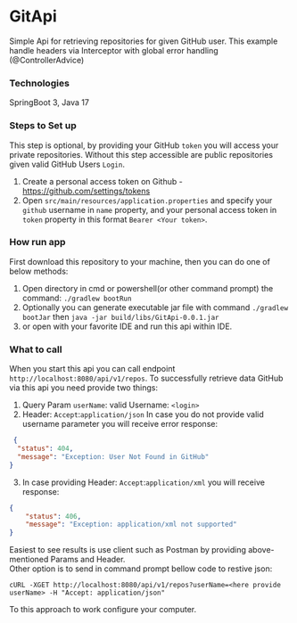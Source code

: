 # GitApi

Simple Api for retrieving repositories for given GitHub user. This example handle headers via Interceptor with global error handling (@ControllerAdvice) 
<br>
### Technologies
SpringBoot 3, Java 17
### Steps to Set up
This step is optional, by providing your GitHub `token` you will access your private repositories. Without this step accessible are public repositories given valid GitHub Users `Login`.    

1. Create a personal access token on Github - https://github.com/settings/tokens
2. Open `src/main/resources/application.properties` and specify your `github` username in `name` property, and your personal access token in `token` property in this format `Bearer <Your token>`.

### How run app
First download this repository to your machine, then you can do one of below methods:
1. Open directory in cmd or powershell(or other command prompt) the command: `./gradlew bootRun`
2. Optionally you can generate executable jar file with command `./gradlew bootJar` then  `java -jar build/libs/GitApi-0.0.1.jar`
3. or open with your favorite IDE and run this api within IDE.

### What to call

When you start this api you can call endpoint `http://localhost:8080/api/v1/repos`. 
To successfully retrieve data GitHub via this api you need provide two things: 
1. Query Param `userName`: valid Username: `<login>`
2. Header: `Accept`:`application/json`
In case you do not provide valid username parameter you will receive error response: 
```json
 {
  "status": 404,
  "message": "Exception: User Not Found in GitHub"
}
```
3. In case providing  Header: `Accept`:`application/xml` you will receive response:
```json
{
    "status": 406,
    "message": "Exception: application/xml not supported"
}
```
Easiest to see results is use client such as Postman by providing above-mentioned Params and Header.<br>
Other option is to send in command prompt bellow code to restive json: 

`cURL -XGET http://localhost:8080/api/v1/repos?userName=<here provide userName> -H "Accept: application/json"`

To this approach to work configure your computer.
